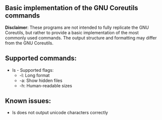 ## Basic implementation of the GNU Coreutils commands

**Disclaimer**: These programs are not intended to fully replicate the GNU Coreutils, but rather to provide a basic implementation of the most commonly used commands.
The output structure and formatting may differ from the GNU Coreutils.

## Supported commands:

-   ls - Supported flags:
    -   -l: Long format
    -   -a: Show hidden files
    -   -h: Human-readable sizes

## Known issues:

-   ls does not output unicode characters correctly
